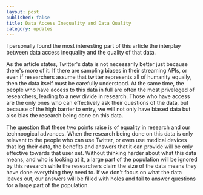 ```yaml
---
layout: post
published: false
title: Data Access Inequality and Data Quality
category: updates
---
```


I personally found the most interesting part of this article the interplay between data access inequality and the quality of that data.

As the article states, Twitter's data is not necessarily better just because there's more of it. If there are sampling biases in their streaming APIs, or even if researchers assume that twitter represents all of humanity equally, then the data itself must be carefully understood. At the same time, the people who have access to this data in full are often the most priveleged of researchers, leading to a new divide in research. Those who have access are the only ones who can effectively ask their questions of the data, but because of the high barrier to entry, we will not only have biased data but also bias the research being done on this data.

The question that these two points raise is of equality in research and our technoogical advances. When the research being done on this data is only relevant to the people who can use Twitter, or even use medical devices that log their data, the benefits and answers that it can provide will be only effective towards that user set. Without thinking harder about what this data means, and who is looking at it, a large part of the population will be ignored by this research while the researchers claim the size of the data means they have done everything they need to. If we don't focus on what the data leaves out, our answers will be filled with holes and fail to answer questions for a large part of the population.